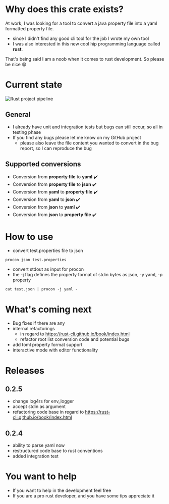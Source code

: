 # Why does this crate exists?

At work, I was looking for a tool to convert a java property file into a yaml formatted property file.

- since I didn't find any good cli tool for the job I wrote my own tool
- I was also interested in this new cool hip programming language called **rust**.

That's being said I am a noob when it comes to rust development. So please be nice 😁

# Current state
![Rust project pipeline](https://github.com/Ben7X/procon/actions/workflows/rust.yml/badge.svg)

## General

- I already have unit and integration tests but bugs can still occur, so all in testing phase
- If you find any bugs please let me know on my GitHub project
    - please also leave the file content you wanted to convert in the bug report, so I can reproduce the bug

## Supported conversions

- Conversion from **property file** to **yaml** ✔️
- Conversion from **property file** to **json** ✔️
- Conversion from **yaml** to **property file** ✔️
- Conversion from **yaml** to **json**  ✔️
- Conversion from **json** to **yaml** ✔️
- Conversion from **json** to **property file** ✔️

# How to use

- convert test.properties file to json

```shell
procon json test.properties
```

- convert stdout as input for procon
- the -j flag defines the property format of stdin bytes as json, -y yaml, -p property

```shell
cat test.json | procon -j yaml -
```

# What's coming next

- Bug fixes if there are any
- internal refactorings
    - in regard to https://rust-cli.github.io/book/index.html
    - refactor root list conversion code and potential bugs
- add toml property format support
- interactive mode with editor functionality

# Releases

## 0.2.5

- change log4rs for env_logger
- accept stdin as argument
- refactoring code base in regard to https://rust-cli.github.io/book/index.html

## 0.2.4

- ability to parse yaml now
- restructured code base to rust conventions
- added integration test

# You want to help

- If you want to help in the development feel free
- If you are a pro rust developer, and you have some tips appreciate it
